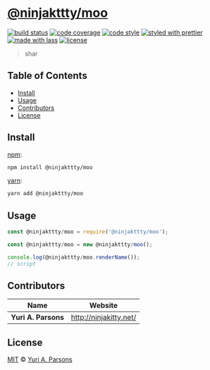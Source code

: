 # [**@ninjakttty/moo**](https://github.com/ninjakttty/moo)

[![build status](https://img.shields.io/travis/ninjakttty/moo.svg)](https://travis-ci.org/ninjakttty/moo)
[![code coverage](https://img.shields.io/codecov/c/github/ninjakttty/moo.svg)](https://codecov.io/gh/ninjakttty/moo)
[![code style](https://img.shields.io/badge/code_style-XO-5ed9c7.svg)](https://github.com/sindresorhus/xo)
[![styled with prettier](https://img.shields.io/badge/styled_with-prettier-ff69b4.svg)](https://github.com/prettier/prettier)
[![made with lass](https://img.shields.io/badge/made_with-lass-95CC28.svg)](https://lass.js.org)
[![license](https://img.shields.io/github/license/ninjakttty/moo.svg)](<>)

> shar


## Table of Contents

* [Install](#install)
* [Usage](#usage)
* [Contributors](#contributors)
* [License](#license)


## Install

[npm][]:

```sh
npm install @ninjakttty/moo
```

[yarn][]:

```sh
yarn add @ninjakttty/moo
```


## Usage

```js
const @ninjakttty/moo = require('@ninjakttty/moo');

const @ninjakttty/moo = new @ninjakttty/moo();

console.log(@ninjakttty/moo.renderName());
// script
```


## Contributors

| Name                | Website                  |
| ------------------- | ------------------------ |
| **Yuri A. Parsons** | <http://ninjakitty.net/> |


## License

[MIT](LICENSE) © [Yuri A. Parsons](http://ninjakitty.net/)


## 

[npm]: https://www.npmjs.com/

[yarn]: https://yarnpkg.com/
